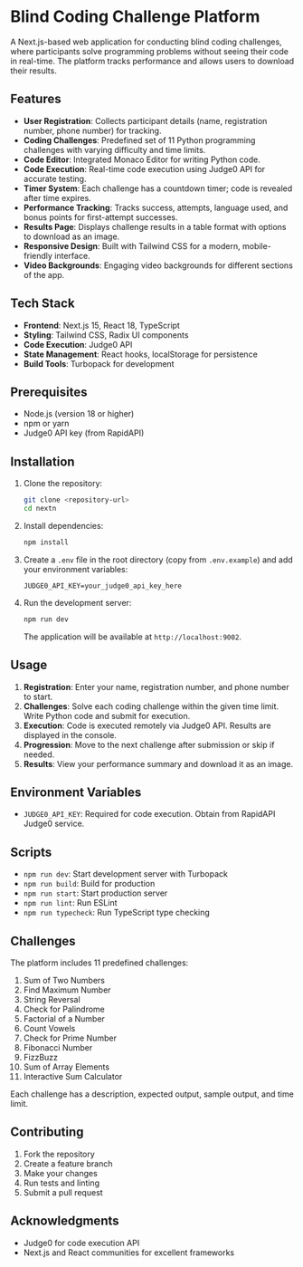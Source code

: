 # Blind Coding Challenge Platform

A Next.js-based web application for conducting blind coding challenges, where participants solve programming problems without seeing their code in real-time. The platform tracks performance and allows users to download their results.

## Features

- **User Registration**: Collects participant details (name, registration number, phone number) for tracking.
- **Coding Challenges**: Predefined set of 11 Python programming challenges with varying difficulty and time limits.
- **Code Editor**: Integrated Monaco Editor for writing Python code.
- **Code Execution**: Real-time code execution using Judge0 API for accurate testing.
- **Timer System**: Each challenge has a countdown timer; code is revealed after time expires.
- **Performance Tracking**: Tracks success, attempts, language used, and bonus points for first-attempt successes.
- **Results Page**: Displays challenge results in a table format with options to download as an image.
- **Responsive Design**: Built with Tailwind CSS for a modern, mobile-friendly interface.
- **Video Backgrounds**: Engaging video backgrounds for different sections of the app.

## Tech Stack

- **Frontend**: Next.js 15, React 18, TypeScript
- **Styling**: Tailwind CSS, Radix UI components
- **Code Execution**: Judge0 API
- **State Management**: React hooks, localStorage for persistence
- **Build Tools**: Turbopack for development

## Prerequisites

- Node.js (version 18 or higher)
- npm or yarn
- Judge0 API key (from RapidAPI)

## Installation

1. Clone the repository:
   ```bash
   git clone <repository-url>
   cd nextn
   ```

2. Install dependencies:
   ```bash
   npm install
   ```

3. Create a `.env` file in the root directory (copy from `.env.example`) and add your environment variables:
   ```
   JUDGE0_API_KEY=your_judge0_api_key_here
   ```

4. Run the development server:
   ```bash
   npm run dev
   ```

   The application will be available at `http://localhost:9002`.

## Usage

1. **Registration**: Enter your name, registration number, and phone number to start.
2. **Challenges**: Solve each coding challenge within the given time limit. Write Python code and submit for execution.
3. **Execution**: Code is executed remotely via Judge0 API. Results are displayed in the console.
4. **Progression**: Move to the next challenge after submission or skip if needed.
5. **Results**: View your performance summary and download it as an image.



## Environment Variables

- `JUDGE0_API_KEY`: Required for code execution. Obtain from RapidAPI Judge0 service.

## Scripts

- `npm run dev`: Start development server with Turbopack
- `npm run build`: Build for production
- `npm run start`: Start production server
- `npm run lint`: Run ESLint
- `npm run typecheck`: Run TypeScript type checking

## Challenges

The platform includes 11 predefined challenges:

1. Sum of Two Numbers
2. Find Maximum Number
3. String Reversal
4. Check for Palindrome
5. Factorial of a Number
6. Count Vowels
7. Check for Prime Number
8. Fibonacci Number
9. FizzBuzz
10. Sum of Array Elements
11. Interactive Sum Calculator

Each challenge has a description, expected output, sample output, and time limit.

## Contributing

1. Fork the repository
2. Create a feature branch
3. Make your changes
4. Run tests and linting
5. Submit a pull request



## Acknowledgments

- Judge0 for code execution API
- Next.js and React communities for excellent frameworks
